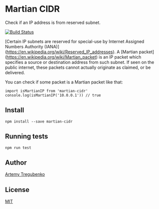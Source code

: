 # Martian CIDR

Check if an IP address is from reserved subnet.

[![Build Status](https://travis-ci.org/arty-name/martian-cidr.svg?branch=master)](https://travis-ci.org/arty-name/martian-cidr)

[Certain IP subnets are reserved for special-use by Internet Assigned Numbers Authority (IANA)]
(https://en.wikipedia.org/wiki/Reserved_IP_addresses). A [Martian packet]
(https://en.wikipedia.org/wiki/Martian_packet) is an IP packet which specifies 
a source or destination address from such subnet. If seen on the public internet, 
these packets cannot actually originate as claimed, or be delivered.

You can check if some packet is a Martian packet like that:

    import isMartianIP from 'martian-cidr'
    console.log(isMartianIP('10.0.0.1')) // true

## Install

    npm install --save martian-cidr
    
## Running tests
   
    npm run test
    
## Author

[Artemy Tregubenko](https://arty.name/)

## License

[MIT](https://github.com/arty-name/martian-cidr/blob/master/LICENSE.md)
